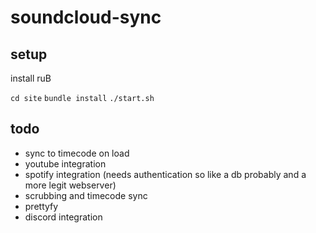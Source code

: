 # soundcloud-sync


## setup
install ruB

`cd site` 
`bundle install`
`./start.sh`

## todo

- sync to timecode on load
- youtube integration
- spotify integration (needs authentication so like a db probably and a more legit webserver)
- scrubbing and timecode sync
- prettyfy
- discord integration
